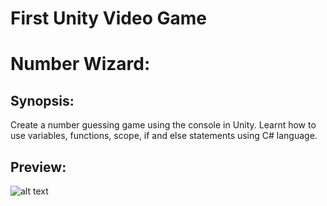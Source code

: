 First Unity Video Game
======================

Number Wizard:
==============
Synopsis:
---------
Create a number guessing game using the console in Unity. 
Learnt how to use variables, functions, scope, if and else statements using C# language. 

Preview: 
--------
![alt text](file:///Users/Ben/Google%20Drive/Programming/NumberWizard%20Images/NumberWizardDemo.png)
